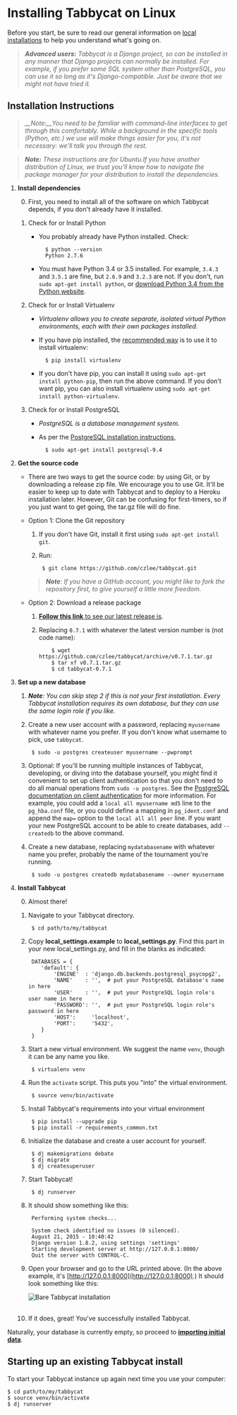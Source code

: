 # Installing Tabbycat on Linux

Before you start, be sure to read our general information on [local installations](intro.md) to help you understand what's going on.

> *__Advanced users:__ Tabbycat is a Django project, so can be installed in any manner that Django projects can normally be installed. For example, if you prefer some SQL system other than PostgreSQL, you can use it so long as it's Django-compatible. Just be aware that we might not have tried it.*

## Installation Instructions

> *__Note:__You need to be familiar with command-line interfaces to get through this comfortably. While a background in the specific tools (Python, etc.) we use will make things easier for you, it's not necessary: we'll talk you through the rest.*

> *__Note:__ These instructions are for Ubuntu.If you have another distribution of Linux, we trust you'll know how to navigate the package manager for your distribution to install the dependencies.*

1. __Install dependencies__

    0. First, you need to install all of the software on which Tabbycat depends, if you don't already have it installed.

    1. Check for or Install Python

        - You probably already have Python installed. Check:

                $ python --version
                Python 2.7.6

        - You must have Python 3.4 or 3.5 installed. For example, `3.4.3` and `3.5.1` are fine, but `2.6.9` and `3.2.3` are not. If you don't, run `sudo apt-get install python`, or [download Python 3.4 from the Python website](https://www.python.org/downloads/).

    2. Check for or Install Virtualenv

        - *Virtualenv allows you to create separate, isolated virtual Python environments, each with their own packages installed.*

        - If you have pip installed, the [recommended way](https://virtualenv.pypa.io/en/latest/installation.html) is to use it to install virtualenv:

                $ pip install virtualenv

        - If you don't have pip, you can install it using `sudo apt-get install python-pip`, then run the above command. If you don't want pip, you can also install virtualenv using `sudo apt-get install python-virtualenv`.

    3. Check for or Install PostgreSQL

        - *PostgreSQL is a database management system.*

        - As per the [PostgreSQL installation instructions](http://www.postgresql.org/download/linux/ubuntu/),

                $ sudo apt-get install postgresql-9.4


2. __Get the source code__

    - There are two ways to get the source code: by using Git, or by downloading a release zip file. We encourage you to use Git. It'll be easier to keep up to date with Tabbycat and to deploy to a Heroku installation later. However, Git can be confusing for first-timers, so if you just want to get going, the tar.gz file will do fine.

    - Option 1: Clone the Git repository

        1. If you don't have Git, install it first using `sudo apt-get install git`.

        2. Run:

                $ git clone https://github.com/czlee/tabbycat.git

        > *__Note__: If you have a GitHub account, you might like to fork the repository first, to give yourself a little more freedom.*

    - Option 2: Download a release package

        1. [**Follow this link** to see our latest release is](https://github.com/czlee/tabbycat/releases).
        2. Replacing `0.7.1` with whatever the latest version number is (not code name):

                   $ wget https://github.com/czlee/tabbycat/archive/v0.7.1.tar.gz
                   $ tar xf v0.7.1.tar.gz
                   $ cd tabbycat-0.7.1

3. __Set up a new database__

    1. *__Note__: You can skip step 2 if this is not your first installation. Every Tabbycat installation requires its own database, but they can use the same login role if you like.*

    2. Create a new user account with a password, replacing `myusername` with whatever name you prefer. If you don't know what username to pick, use `tabbycat`.

            $ sudo -u postgres createuser myusername --pwprompt


    3. Optional: If you'll be running multiple instances of Tabbycat, developing, or diving into the database yourself, you might find it convenient to set up client authentication so that you don't need to do all manual operations from `sudo -u postgres`. See the [PostgreSQL documentation on client authentication](http://www.postgresql.org/docs/9.4/static/client-authentication.html) for more information. For example, you could add a `local all myusername md5` line to the `pg_hba.conf` file, or you could define a mapping in `pg_ident.conf` and append the `map=` option to the `local all all peer` line. If you want your new PostgreSQL account to be able to create databases, add `--createdb` to the above command.</td></tr></table>

    3. Create a new database, replacing `mydatabasename` with whatever name you prefer, probably the name of the tournament you're running.

            $ sudo -u postgres createdb mydatabasename --owner myusername

4. __Install Tabbycat__

    0. Almost there!
    1. Navigate to your Tabbycat directory.

            $ cd path/to/my/tabbycat

    2. Copy **local_settings.example** to **local_settings.py**. Find this part in your new local_settings.py, and fill in the blanks as indicated:

            DATABASES = {
               'default': {
                   'ENGINE'  : 'django.db.backends.postgresql_psycopg2',
                   'NAME'    : '',  # put your PostgreSQL database's name in here
                   'USER'    : '',  # put your PostgreSQL login role's user name in here
                   'PASSWORD': '',  # put your PostgreSQL login role's password in here
                   'HOST':     'localhost',
                   'PORT':     '5432',
               }
            }

    3. Start a new virtual environment. We suggest the name `venv`, though it can be any name you like.

            $ virtualenv venv

    4. Run the `activate` script. This puts you "into" the virtual environment.

            $ source venv/bin/activate

    5. Install Tabbycat's requirements into your virtual environment

            $ pip install --upgrade pip
            $ pip install -r requirements_common.txt

    6. Initialize the database and create a user account for yourself.

            $ dj makemigrations debate
            $ dj migrate
            $ dj createsuperuser


    7. Start Tabbycat!

            $ dj runserver

    8. It should show something like this:

            Performing system checks...

            System check identified no issues (0 silenced).
            August 21, 2015 - 10:40:42
            Django version 1.8.2, using settings 'settings'
            Starting development server at http://127.0.0.1:8000/
            Quit the server with CONTROL-C.

    9. Open your browser and go to the URL printed above. (In the above example, it's [http://127.0.0.1:8000](http://127.0.0.1:8000).) It should look something like this:

        ![Bare Tabbycat installation](/installation/images/tabbycat-bare-linux.png)<br><br>

    10. If it does, great! You've successfully installed Tabbycat.

Naturally, your database is currently empty, so proceed to **[importing initial data](../use/importing-data.md)**.

## Starting up an existing Tabbycat install

To start your Tabbycat instance up again next time you use your computer:

    $ cd path/to/my/tabbycat
    $ source venv/bin/activate
    $ dj runserver
